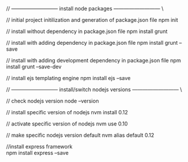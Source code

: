 // ————————— install node packages ————————— \\

// initial project initilization and generation of package.json file npm init

// install without dependency in package.json file npm install grunt

// install with adding dependency in package.json file npm install grunt –save

// install with adding development dependency in package.json file npm install grunt –save-dev

// install ejs templating engine npm install ejs –save

// ————————— install/switch nodejs versions ————————— \\

// check nodejs version node –version

// install specific version of nodejs nvm install 0.12

// activate specific version of nodejs nvm use 0.10

// make specific nodejs version default nvm alias default 0.12

//install express framework  
npm install express –save
